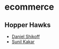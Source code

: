 # ecommerce




## Hopper Hawks
* [Daniel Shikoff](https://github.com/dmshikoff)
* [Sunil Kakar](https://github.com/DrPsyFi/)
